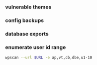 ### vulnerable themes
### config backups
### database exports
### enumerate user id range
```bash
wpscan --url $URL -e ap,vt,cb,dbe,u1-10
```

